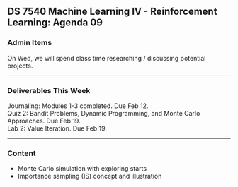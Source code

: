 ## DS 7540 Machine Learning IV - Reinforcement Learning: Agenda 09



### Admin Items

On Wed, we will spend class time researching / discussing potential projects.

---

### Deliverables This Week

Journaling: Modules 1-3 completed. Due Feb 12.  
Quiz 2: Bandit Problems, Dynamic Programming, and Monte Carlo Approaches. Due Feb 19.  
Lab 2: Value Iteration. Due Feb 19.

---

### Content

- Monte Carlo simulation with exploring starts
- Importance sampling (IS) concept and illustration

